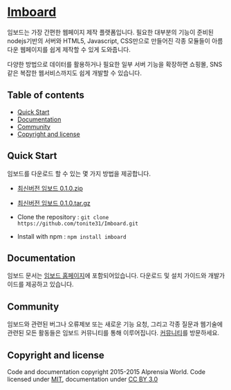 <html>
<head>
<!-- Latest compiled and minified CSS -->
<link rel="stylesheet" href="https://maxcdn.bootstrapcdn.com/bootstrap/3.3.5/css/bootstrap.min.css">
<!-- Latest compiled and minified JavaScript -->
<script src="https://maxcdn.bootstrapcdn.com/bootstrap/3.3.5/js/bootstrap.min.js"></script>
</head>
<body>
<h1><a href="http://imboard.io" target="_blank">Imboard</a></h1>

<p>임보드는 가장 간편한 웹페이지 제작 플랫폼입니다. 필요한 대부분의 기능이 준비된 nodejs기반의 서버와 HTML5, Javascript, CSS만으로 만들어진 각종 모듈들이 아름다운 웹페이지를 쉽게 제작할 수 있게 도와줍니다.</p>
<p>다양한 방법으로 데이터를 활용하거나 필요한 일부 서버 기능을 확장하면 쇼핑몰, SNS같은 복잡한 웹서비스까지도 쉽게 개발할 수 있습니다.</p>

<h2>Table of contents</h2>
<ul>
	<li><a href="#quickStart">Quick Start</a></li>
	<li><a href="#documentation">Documentation</a></li>
	<li><a href="#community">Community</a></li>
	<li><a href="#copyright">Copyright and license</a></li>
</ul>

<h2 id="quickStart">Quick Start</h2>
<p>임보드를 다운로드 할 수 있는 몇 가지 방법을 제공합니다.</p>
<ul>
	<li><p><a href="http://resources.imboard.io/imboard/0.1.0/imboard.zip">최신버전 임보드 0.1.0.zip</a></p></li>
	<li><p><a href="http://resources.imboard.io/imboard/0.1.0/imboard.tar.gz">최신버전 임보드 0.1.0.tar.gz</a></p></li>
	<li><p>Clone the repository : <code>git clone https://github.com/tonite31/Imboard.git</code></p></li>
	<li><p>Install with npm : <code>npm install imboard</code></p></li>
</ul>

<h2 id="documentation">Documentation</h2>
<p>임보드 문서는 <a href="http://imboard.io?fragment=document">임보드 홈페이지</a>에 포함되어있습니다. 다운로드 및 설치 가이드와 개발가이드를 제공하고 있습니다.</p>

<h2 id="community">Community</h2>
<p>임보드와 관련된 버그나 오류제보 또는 새로운 기능 요청, 그리고 각종 질문과 웹기술에 관련된 모든 활동들은 임보드 커뮤니티를 통해 이루어집니다. <a href="http://imboard.io?fragment=community">커뮤니티</a>를 방문하세요.</p>

<h2 id="copyright">Copyright and license</h2>
<p>Code and documentation copyright 2015-2015 Alprensia World. Code licensed under <a rel="license" href="https://github.com/tonite31/imboard/blob/master/LICENSE" target="_blank">MIT</a>, documentation under <a rel="license" href="https://creativecommons.org/licenses/by/3.0/" target="_blank">CC BY 3.0</a></p>

</body>
</html>